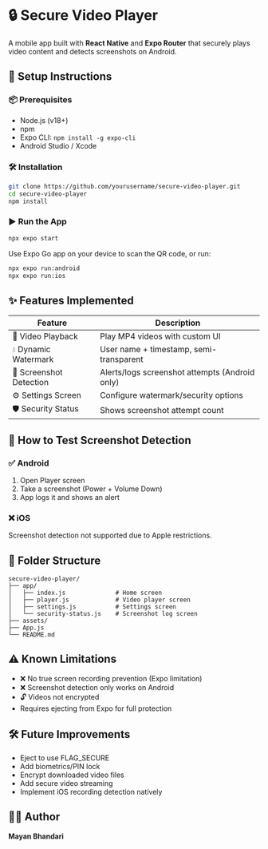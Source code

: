 
# 🔒 Secure Video Player

A mobile app built with **React Native** and **Expo Router** that securely plays video content and detects screenshots on Android.

## 🚀 Setup Instructions

### 📦 Prerequisites
- Node.js (v18+)
- npm
- Expo CLI: `npm install -g expo-cli`
- Android Studio / Xcode

### 🛠 Installation
```bash
git clone https://github.com/yourusername/secure-video-player.git
cd secure-video-player
npm install
```

### ▶️ Run the App
```bash
npx expo start
```

Use Expo Go app on your device to scan the QR code, or run:
```bash
npx expo run:android
npx expo run:ios
```

## ✨ Features Implemented

| Feature | Description |
|--------|-------------|
| 📼 Video Playback | Play MP4 videos with custom UI |
| 💧 Dynamic Watermark | User name + timestamp, semi-transparent |
| 📸 Screenshot Detection | Alerts/logs screenshot attempts (Android only) |
| ⚙️ Settings Screen | Configure watermark/security options |
| 🛡️ Security Status | Shows screenshot attempt count |

## 🧪 How to Test Screenshot Detection

### ✅ Android
1. Open Player screen
2. Take a screenshot (Power + Volume Down)
3. App logs it and shows an alert

### ❌ iOS
Screenshot detection not supported due to Apple restrictions.

## 📂 Folder Structure

```
secure-video-player/
├── app/
│   ├── index.js              # Home screen
│   ├── player.js             # Video player screen
│   ├── settings.js           # Settings screen
│   └── security-status.js    # Screenshot log screen
├── assets/
├── App.js
└── README.md
```

## ⚠️ Known Limitations
- ❌ No true screen recording prevention (Expo limitation)
- ❌ Screenshot detection only works on Android
- 🔓 Videos not encrypted
- Requires ejecting from Expo for full protection

## 🛠 Future Improvements
- Eject to use FLAG_SECURE
- Add biometrics/PIN lock
- Encrypt downloaded video files
- Add secure video streaming
- Implement iOS recording detection natively

## 👨‍💻 Author
**Mayan Bhandari**  

